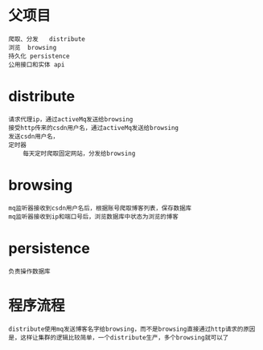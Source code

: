 # 父项目
	爬取、分发	distribute
	浏览	browsing	
	持久化	persistence
	公用接口和实体	api



# distribute
	请求代理ip，通过activeMq发送给browsing
	接受http传来的csdn用户名，通过activeMq发送给browsing
	发送csdn用户名，
	定时器
		每天定时爬取固定网站，分发给browsing

# browsing
	mq监听器接收到csdn用户名后，根据账号爬取博客列表，保存数据库
	mq监听器接收到ip和端口号后，浏览数据库中状态为浏览的博客

# persistence	
	负责操作数据库



# 程序流程
	distribute使用mq发送博客名字给browsing，而不是browsing直接通过http请求的原因是，这样让集群的逻辑比较简单，一个distribute生产，多个browsing就可以了
